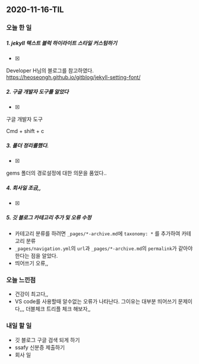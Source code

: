 2020-11-16-TIL
--

### 오늘 한 일

##### 1. jekyll 텍스트 블럭 하이라이트 스타일 커스텀하기 
- [x] 
Developer H님의 블로그를 참고하였다. 
https://heoseongh.github.io/gitblog/jekyll-setting-font/

##### 2. 구글 개발자 도구를 알았다
- [x] 

  구글 개발자 도구

  Cmd + shift + c
##### 3. 폴더 정리를했다.
- [x] 
gems 폴더의 경로설정에 대한 의문을 품었다..


##### 4. 회사일 조금,,
- [x] 

##### 5. 깃 블로그 카테고리 추가 및 오류 수정
- 카테고리 분류를 하려면 `_pages/*-archive.md`에 `taxonomy: *` 를  추가하여  카테고리 분류
- `_pages/navigation.yml`의 `url`과 `_pages/*-archive.md`의 `permalink`가 같아야한다는 점을 알았다.
- 띄어쓰기 오류,,
### 오늘 느낀점
* 건강이 최고다,,
* VS code를 사용할때 알수없는 오류가 나타난다. 
	그이유는 대부분 띄어쓰기 문제이다,,, 더블체크 트리플 체크 해보자,,

### 내일 할 일

* 깃 블로그 구글 검색 되게 하기
* ssafy 신분증 제출하기
* 회사 일


